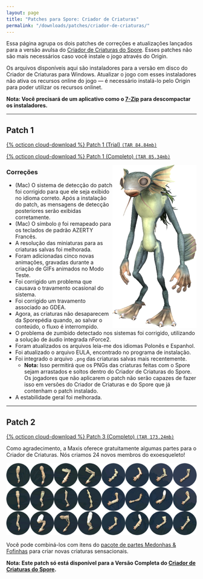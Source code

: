 ```yaml
---
layout: page
title: "Patches para Spore: Criador de Criaturas"
permalink: "/downloads/patches/criador-de-criaturas/"
---
```


Essa página agrupa os dois patches de correções e atualizações lançados para a versão avulsa do [Criador de Criaturas do Spore](/jogos/spore-criador-de-criaturas/). Esses patches não são mais necessários caso você instale o jogo através do Origin.

Os arquivos disponíveis aqui são instaladores para a versão em disco do Criador de Criaturas para Windows. Atualizar o jogo com esses instaladores não ativa os recursos online do jogo — é necessário instalá-lo pelo Origin para poder utilizar os recursos onlinet.

**Nota: Você precisará de um aplicativo como o [7-Zip](https://www.7-zip.org) para descompactar os instaladores.**


---

## Patch 1

[{% octicon cloud-download %} Patch 1 (Trial) `(TAR 84.84mb)`](https://cloudup.com/files/i2Oo9h7oKQe/download)

[{% octicon cloud-download %} Patch 1 (Completo) `(TAR 85.34mb)`](https://cloudup.com/files/id8sYd64t09/download)

<img src="/assets/uploads/2019/07/patch2.png" align="right" alt="Ilustração de uma criatura" role="presentation" />

### Correções

- (Mac) O sistema de detecção do patch foi corrigido para que ele seja exibido no idioma correto. Após a instalação do patch, as mensagens de detecção posteriores serão exibidas corretamente.
- (Mac) O símbolo `@` foi remapeado para os teclados de padrão AZERTY Francês.
- A resolução das miniaturas para as criaturas salvas foi melhorada.
- Foram adicionadas cinco novas animações, gravadas durante a criação de GIFs animados no Modo Teste.
- Foi corrigido um problema que causava o travamento ocasional do sistema.
- Foi corrigido um travamento associado ao GDEA.
- Agora, as criaturas não desaparecem da Sporepédia quando, ao salvar o conteúdo, o fluxo é interrompido.
- O problema de zumbido detectado nos sistemas foi corrigido, utilizando a solução de áudio integrada nForce2.
- Foram atualizados os arquivos leia-me dos idiomas Polonês e Espanhol.
- Foi atualizado o arquivo EULA, encontrado no programa de instalação.
- Foi integrado o arquivo `.png` das criaturas salvas mais recentemente.
    - **Nota:** Isso permitirá que os PNGs das criaturas feitas com o Spore sejam arrastados e soltos dentro do Criador de Criaturas do Spore. Os jogadores que não aplicarem o patch não serão capazes de fazer isso em versões do Criador de Criaturas e do Spore que já contenham o patch instalado.
- A estabilidade geral foi melhorada.

---

## Patch 2

[{% octicon cloud-download %} Patch 3 (Completo) `(TAR 173.24mb)`](https://cloudup.com/files/inEX-fSDD1j/download)

Como agradecimento, a Maxis oferece gratuitamente algumas partes para o Criador de Criaturas. Nós criamos 24 novos membros do exoesqueleto!

![Referência de todos os novos membros de exoesqueleto adicionados no patch.](/assets/uploads/2019/07/freelimbs.png)

Você pode combiná-los com itens do [pacote de partes Medonhas & Fofinhas](/jogos/spore-medonhas-e-fofinhas/) para criar novas criaturas sensacionais.

**Nota: Este patch só está disponível para a Versão Completa do [Criador de Criaturas do Spore](/jogos/spore-criador-de-criaturas/).**
